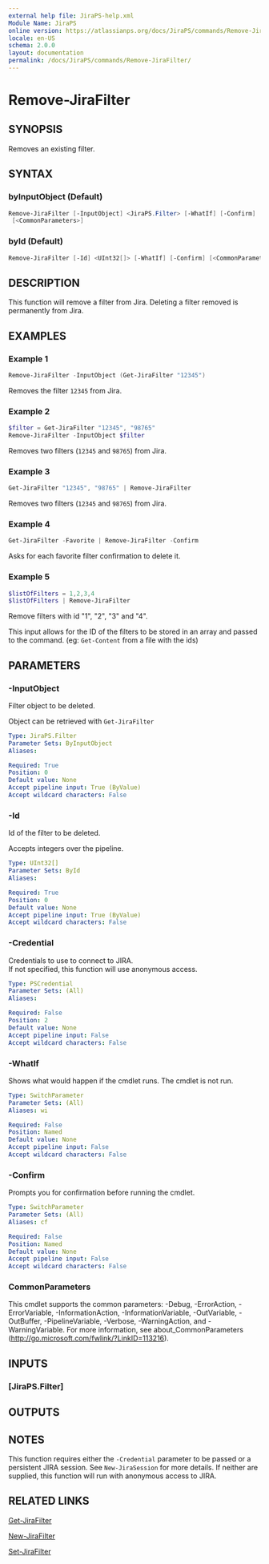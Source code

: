 ```yaml
---
external help file: JiraPS-help.xml
Module Name: JiraPS
online version: https://atlassianps.org/docs/JiraPS/commands/Remove-JiraFilter/
locale: en-US
schema: 2.0.0
layout: documentation
permalink: /docs/JiraPS/commands/Remove-JiraFilter/
---
```

# Remove-JiraFilter

## SYNOPSIS

Removes an existing filter.

## SYNTAX

### byInputObject (Default)

```powershell
Remove-JiraFilter [-InputObject] <JiraPS.Filter> [-WhatIf] [-Confirm]
 [<CommonParameters>]
```

### byId (Default)

```powershell
Remove-JiraFilter [-Id] <UInt32[]> [-WhatIf] [-Confirm] [<CommonParameters>]
```

## DESCRIPTION

This function will remove a filter from Jira.
Deleting a filter removed is permanently from Jira.

## EXAMPLES

### Example 1

```powershell
Remove-JiraFilter -InputObject (Get-JiraFilter "12345")
```

Removes the filter `12345` from Jira.

### Example 2

```powershell
$filter = Get-JiraFilter "12345", "98765"
Remove-JiraFilter -InputObject $filter
```

Removes two filters (`12345` and `98765`) from Jira.

### Example 3

```powershell
Get-JiraFilter "12345", "98765" | Remove-JiraFilter
```

Removes two filters (`12345` and `98765`) from Jira.

### Example 4

```powershell
Get-JiraFilter -Favorite | Remove-JiraFilter -Confirm
```

Asks for each favorite filter confirmation to delete it.

### Example 5

```powershell
$listOfFilters = 1,2,3,4
$listOfFilters | Remove-JiraFilter
```

Remove filters with id "1", "2", "3" and "4".

This input allows for the ID of the filters to be stored in an array and passed
to the command. (eg: `Get-Content` from a file with the ids)

## PARAMETERS

### -InputObject

Filter object to be deleted.

Object can be retrieved with `Get-JiraFilter`

```yaml
Type: JiraPS.Filter
Parameter Sets: ByInputObject
Aliases:

Required: True
Position: 0
Default value: None
Accept pipeline input: True (ByValue)
Accept wildcard characters: False
```

### -Id

Id of the filter to be deleted.

Accepts integers over the pipeline.

```yaml
Type: UInt32[]
Parameter Sets: ById
Aliases:

Required: True
Position: 0
Default value: None
Accept pipeline input: True (ByValue)
Accept wildcard characters: False
```

### -Credential

Credentials to use to connect to JIRA.  
If not specified, this function will use anonymous access.

```yaml
Type: PSCredential
Parameter Sets: (All)
Aliases:

Required: False
Position: 2
Default value: None
Accept pipeline input: False
Accept wildcard characters: False
```

### -WhatIf

Shows what would happen if the cmdlet runs.
The cmdlet is not run.

```yaml
Type: SwitchParameter
Parameter Sets: (All)
Aliases: wi

Required: False
Position: Named
Default value: None
Accept pipeline input: False
Accept wildcard characters: False
```

### -Confirm

Prompts you for confirmation before running the cmdlet.

```yaml
Type: SwitchParameter
Parameter Sets: (All)
Aliases: cf

Required: False
Position: Named
Default value: None
Accept pipeline input: False
Accept wildcard characters: False
```

### CommonParameters

This cmdlet supports the common parameters: -Debug, -ErrorAction,
-ErrorVariable, -InformationAction, -InformationVariable, -OutVariable,
-OutBuffer, -PipelineVariable, -Verbose, -WarningAction, and -WarningVariable.
For more information, see about_CommonParameters
(<http://go.microsoft.com/fwlink/?LinkID=113216>).

## INPUTS

### [JiraPS.Filter]

## OUTPUTS

## NOTES

This function requires either the `-Credential` parameter to be passed or
a persistent JIRA session.
See `New-JiraSession` for more details.
If neither are supplied, this function will run with anonymous access to JIRA.

## RELATED LINKS

[Get-JiraFilter](../Get-JiraFilter/)

[New-JiraFilter](../New-JiraFilter/)

[Set-JiraFilter](../Set-JiraFilter/)
